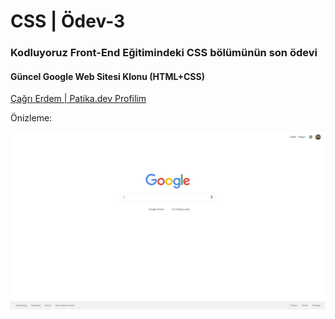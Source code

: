 # CSS | Ödev-3

### Kodluyoruz Front-End Eğitimindeki CSS bölümünün son ödevi

#### Güncel Google Web Sitesi Klonu (HTML+CSS)

[Çağrı Erdem | Patika.dev Profilim](https://app.patika.dev/cagrierdem)

Önizleme:

![Onizleme](assets/onizleme.jpg)
 
